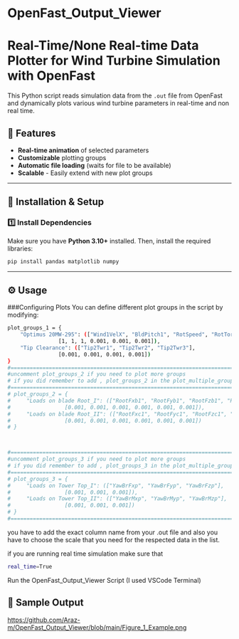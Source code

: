 # OpenFast_Output_Viewer

# Real-Time/None Real-time Data Plotter for Wind Turbine Simulation with OpenFast

This Python script reads simulation data from the `.out` file from OpenFast and dynamically plots various wind turbine parameters in real-time and non real time.

## 📌 Features
- **Real-time animation** of selected parameters
- **Customizable** plotting groups
- **Automatic file loading** (waits for file to be available)
- **Scalable** - Easily extend with new plot groups

---

## 🚀 Installation & Setup
### 1️⃣ Install Dependencies
Make sure you have **Python 3.10+** installed. Then, install the required libraries:

```bash
pip install pandas matplotlib numpy
```

---
## ⚙️ Usage
###Configuring Plots
You can define different plot groups in the script by modifying:

```bash
plot_groups_1 = {
    "Optimus 20MW-295": (["Wind1VelX", "BldPitch1", "RotSpeed", "RotTorq", "RotPwr", "GenPwr"], 
                [1, 1, 1, 0.001, 0.001, 0.001]),
    "Tip Clearance": (["Tip2Twr1", "Tip2Twr2", "Tip2Twr3"], 
                [0.001, 0.001, 0.001, 0.001])
}
#==============================================================================
#uncomment plot_groups_2 if you need to plot more groups 
# if you did remember to add , plot_groups_2 in the plot_multiple_groups function at the end
#==============================================================================
# plot_groups_2 = {
#     "Loads on blade Root_I": (["RootFxb1", "RootFyb1", "RootFzb1", "RootMEdg1", "RootMFlp1", "RootMzb1"], 
#                 [0.001, 0.001, 0.001, 0.001, 0.001, 0.001]),
#     "Loads on blade Root_II": (["RootFxc1", "RootFyc1", "RootFzc1", "RootMzc1", "RootMzc2", "RootMzc3"], 
#                 [0.001, 0.001, 0.001, 0.001, 0.001, 0.001])
# }



#==============================================================================
#uncomment plot_groups_3 if you need to plot more groups
# if you did remember to add , plot_groups_3 in the plot_multiple_groups function at the end
#==============================================================================
# plot_groups_3 = {
#     "Loads on Tower Top_I": (["YawBrFxp", "YawBrFyp", "YawBrFzp"], 
#                 [0.001, 0.001, 0.001]),
#     "Loads on Tower Top_II": (["YawBrMxp", "YawBrMyp", "YawBrMzp"], 
#                 [0.001, 0.001, 0.001])
# }
#==============================================================================
```


you have to add the exact column name from your .out file and also you have to choose the scale that you need for the respected data in the list.

if you are running real time simulation make sure that 
```bash
real_time=True
```
Run the OpenFast_Output_Viewer Script (I used VSCode Terminal)

## 📸 Sample Output
https://github.com/Araz-m/OpenFast_Output_Viewer/blob/main/Figure_1_Example.png

